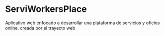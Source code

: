 # ServiWorkersPlace
Aplicativo web enfocado a desarrollar una plataforma de servicios y oficios online. creada por el trayecto web
